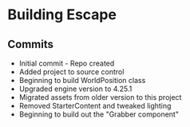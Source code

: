 # Building Escape

## Commits

* Initial commit - Repo created
* Added project to source control
* Beginning to build WorldPosition class
* Upgraded engine version to 4.25.1
* Migrated assets from older version to this project
* Removed StarterContent and tweaked lighting
* Beginning to build out the "Grabber component"
